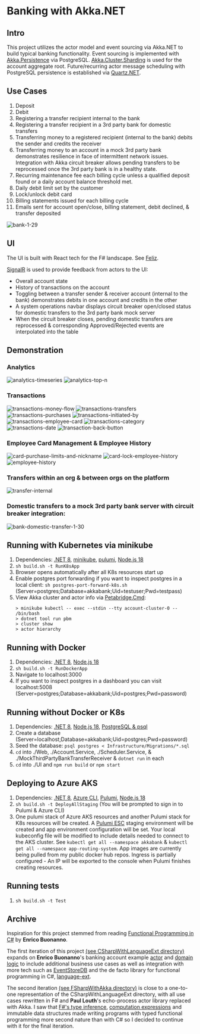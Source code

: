 # Banking with Akka.NET

## Intro
This project utilizes the actor model and event sourcing via Akka.NET to build typical banking functionality.  Event sourcing is implemented with [Akka.Persistence](https://getakka.net/articles/persistence/architecture.html) via PostgreSQL.  [Akka.Cluster.Sharding](https://getakka.net/articles/clustering/cluster-sharding.html) is used for the account aggregate root.  Future/recurring actor message scheduling with PostgreSQL persistence is established via [Quartz.NET](https://www.quartz-scheduler.net/).

## Use Cases
1. Deposit
2. Debit
3. Registering a transfer recipient internal to the bank
4. Registering a transfer recipient in a 3rd party bank for domestic transfers
5. Transferring money to a registered recipient (internal to the bank) debits the sender and credits the receiver
6. Transferring money to an account in a mock 3rd party bank demonstrates resilience in face of intermittent network issues.  Integration with Akka circuit breaker allows pending transfers to be reprocessed once the 3rd party bank is in a healthy state.
7. Recurring maintenance fee each billing cycle unless a qualified deposit found or a daily account balance threshold met.
8. Daily debit limit set by the customer
9. Lock/unlock debit card
10. Billing statements issued for each billing cycle
11. Emails sent for account open/close, billing statement, debit declined, & transfer deposited

![bank-1-29](https://github.com/danne931/akka-dotnet-bank/assets/4181901/e56e902d-5c22-4480-800b-37091fa120f5)

## UI
The UI is built with React tech for the F# landscape.  See [Feliz](https://zaid-ajaj.github.io/Feliz/#/Hooks/UseElmish).

[SignalR](https://dotnet.microsoft.com/en-us/apps/aspnet/signalr) is used to provide feedback from actors to the UI:
- Overall account state
- History of transactions on the account
- Toggling between a transfer sender & receiver account (internal to the bank) demonstrates debits in one account and credits in the other
- A system operations navbar displays circuit breaker open/closed status for domestic transfers to the 3rd party bank mock server
- When the circuit breaker closes, pending domestic transfers are reprocessed & corresponding Approved/Rejected events are interpolated into the table

## Demonstration
### Analytics
![analytics-timeseries](https://github.com/user-attachments/assets/ad4566f6-c2af-42cd-98bf-e06367437a84)
![analytics-top-n](https://github.com/user-attachments/assets/9359f424-9f1c-4e0e-90a8-bff3476683da)
### Transactions
![transactions-money-flow](https://github.com/user-attachments/assets/aee4c129-892a-4d40-b676-4c2edaff729c)
![transactions-transfers](https://github.com/user-attachments/assets/7fd0676f-d2c1-44bf-9cae-3d6bc58d48d0)
![transactions-purchases](https://github.com/user-attachments/assets/5d293e75-dfb4-4e5f-ba31-93d04ed6042e)
![transactions-initiated-by](https://github.com/user-attachments/assets/a07cf94f-d915-4839-adb9-58f900b5aacf)
![transactions-employee-card](https://github.com/user-attachments/assets/acd51183-8cc3-49d5-abe0-0d8d7b7613de)
![transactions-category](https://github.com/user-attachments/assets/772f5fd1-fba6-48e9-84ad-710dda18e8d6)
![transactions-date](https://github.com/user-attachments/assets/f5f8d6da-93fe-451c-a739-775d6108c02f)
![transaction-back-button](https://github.com/user-attachments/assets/99437c22-e484-4d57-957e-3bb5253784e1)

### Employee Card Management & Employee History
![card-purchase-limits-and-nickname](https://github.com/user-attachments/assets/821518a2-6c29-4152-9ba9-1f1dd3aef969)
![card-lock-employee-history](https://github.com/user-attachments/assets/303676ba-3534-487b-bc7f-3eb99ea87aab)
![employee-history](https://github.com/user-attachments/assets/30c5f2af-d717-405d-b080-cff13bb2af84)

### Transfers within an org & between orgs on the platform
![transfer-internal](https://github.com/user-attachments/assets/06708061-822e-417b-94bf-9406f324443d)

### Domestic transfers to a mock 3rd party bank server with circuit breaker integration:
![bank-domestic-transfer-1-30](https://github.com/danne931/akka-dotnet-bank/assets/4181901/8d200b11-99d8-4e8f-98d4-0ab5941f1447)

## Running with Kubernetes via minikube
1. Dependencies: [.NET 8](https://dotnet.microsoft.com/en-us/download), [minikube](https://minikube.sigs.k8s.io/docs/start/), [pulumi](https://www.pulumi.com/docs/install/), [Node.js 18](https://docs.npmjs.com/downloading-and-installing-node-js-and-npm)
2. `sh build.sh -t RunK8sApp`
3. Browser opens automatically after all K8s resources start up
4. Enable postgres port forwarding if you want to inspect postgres in a local client: `sh postgres-port-forward-k8s.sh` (Server=postgres;Database=akkabank;Uid=testuser;Pwd=testpass)
5. View Akka cluster and actor info via [Petabridge.Cmd](https://cmd.petabridge.com/articles/commands/cluster-commands.html):
   ```
   > minikube kubectl -- exec --stdin --tty account-cluster-0 -- /bin/bash
   > dotnet tool run pbm
   > cluster show
   > actor hierarchy
   ```

## Running with Docker
1. Dependencies: [.NET 8](https://dotnet.microsoft.com/en-us/download), [Node.js 18](https://docs.npmjs.com/downloading-and-installing-node-js-and-npm)
2. `sh build.sh -t RunDockerApp`
3. Navigate to localhost:3000
4. If you want to inspect postgres in a dashboard you can visit localhost:5008 (Server=postgres;Database=akkabank;Uid=postgres;Pwd=password)

## Running without Docker or K8s
1. Dependencies: [.NET 8](https://dotnet.microsoft.com/en-us/download), [Node.js 18](https://docs.npmjs.com/downloading-and-installing-node-js-and-npm), [PostgreSQL & psql](https://www.postgresql.org/download/)
2. Create a database (Server=localhost;Database=akkabank;Uid=postgres;Pwd=password)
3. Seed the database: `psql postgres < Infrastructure/Migrations/*.sql`
4. `cd` into ./Web, ./Account.Service, ./Scheduler.Service, & ./MockThirdPartyBankTransferReceiver & `dotnet run` in each
5. `cd` into ./UI and `npm run build` or `npm start`

## Deploying to Azure AKS
1. Dependencies: [.NET 8](https://dotnet.microsoft.com/en-us/download), [Azure CLI](https://learn.microsoft.com/en-us/cli/azure/install-azure-cli), [Pulumi](https://www.pulumi.com/docs/install/), [Node.js 18](https://docs.npmjs.com/downloading-and-installing-node-js-and-npm)
2. `sh build.sh -t DeployAllStaging` (You will be prompted to sign in to Pulumi & Azure CLI)
3. One pulumi stack of Azure AKS resources and another Pulumi stack for K8s resources will be created.  A [Pulumi ESC](https://www.pulumi.com/product/esc/) staging environment will be created and app environment configuration will be set.  Your local kubeconfig file will be modified to include details needed to connect to the AKS cluster.  See `kubectl get all --namespace akkabank` & `kubectl get all --namespace app-routing-system`.  App images are currently being pulled from my public docker hub repos.  Ingress is partially configured - An IP will be exported to the console when Pulumi finishes creating resources.

## Running tests
1. `sh build.sh -t Test`

## Archive
Inspiration for this project stemmed from reading [Functional Programming in C#](https://www.manning.com/books/functional-programming-in-c-sharp-second-edition)
by **Enrico Buonanno**.  

The first iteration of this project [(see CSharpWithLanguageExt directory)](https://github.com/danne931/akka-dotnet-bank/tree/main/Archive/CSharpWithLanguageExt) expands on **Enrico Buonanno**'s banking account example [actor](https://github.com/la-yumba/functional-csharp-code-2/blob/master/Examples/Chapter19/Boc/AccountProcess.cs)
and [domain logic](https://github.com/la-yumba/functional-csharp-code-2/blob/master/Examples/Chapter13/Domain/Account.cs) to include
additional business use cases as well as integration with more tech such as [EventStoreDB](https://www.eventstore.com/eventstoredb) and the
de facto library for functional programming in C#, [language-ext](https://github.com/louthy/language-ext).

The second iteration [(see FSharpWithAkka directory)](https://github.com/danne931/akka-dotnet-bank/tree/main/Archive/FSharpWithAkka) is close to a one-to-one representation of the CSharpWithLanguageExt directory, with all use cases rewritten in F# and **Paul Louth**'s echo-process actor library replaced with Akka.  I saw that [F#'s type inference](https://learn.microsoft.com/en-us/dotnet/fsharp/language-reference/type-inference), [computation expressions](https://learn.microsoft.com/en-us/dotnet/fsharp/language-reference/computation-expressions) and immutable data structures made writing programs with typed functional programming more second nature than with C# so I decided to continue with it for the final iteration.
